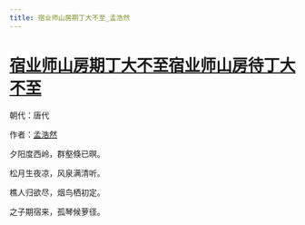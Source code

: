 ```yaml
---
title: 宿业师山房期丁大不至_孟浩然
---
```


# [宿业师山房期丁大不至宿业师山房待丁大不至](http://so.gushiwen.org/view_7275.aspx)

朝代：唐代

作者：[孟浩然](http://so.gushiwen.org/author_757.aspx)

夕阳度西岭，群壑倏已暝。

松月生夜凉，风泉满清听。

樵人归欲尽，烟鸟栖初定。

之子期宿来，孤琴候萝径。